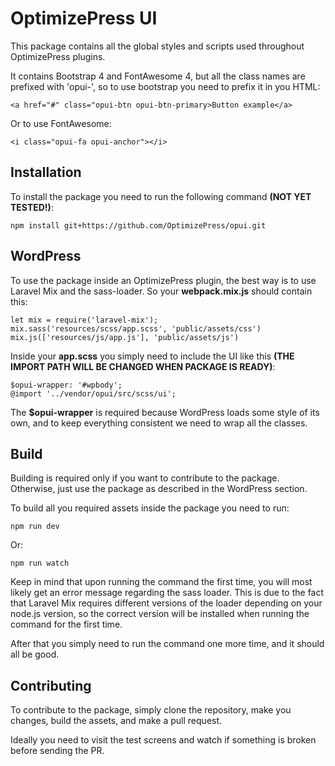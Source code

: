 # OptimizePress UI

This package contains all the global styles and scripts used throughout OptimizePress plugins.

It contains Bootstrap 4 and FontAwesome 4, but all the class names are prefixed with 'opui-', so to use bootstrap you need to prefix it in you HTML:

    <a href="#" class="opui-btn opui-btn-primary>Button example</a>

Or to use FontAwesome:

    <i class="opui-fa opui-anchor"></i>

## Installation

To install the package you need to run the following command **(NOT YET TESTED!)**:

    npm install git+https://github.com/OptimizePress/opui.git

## WordPress

To use the package inside an OptimizePress plugin, the best way is to use Laravel Mix and the sass-loader. So your **webpack.mix.js** should contain this:

    let mix = require('laravel-mix');
    mix.sass('resources/scss/app.scss', 'public/assets/css')
    mix.js(['resources/js/app.js'], 'public/assets/js')

Inside your **app.scss** you simply need to include the UI like this **(THE IMPORT PATH WILL BE CHANGED WHEN PACKAGE IS READY)**:

    $opui-wrapper: '#wpbody';
    @import '../vendor/opui/src/scss/ui';

The **$opui-wrapper** is required because WordPress loads some style of its own, and to keep everything consistent we need to wrap all the classes.

## Build

Building is required only if you want to contribute to the package. Otherwise, just use the package as described in the WordPress section.

To build all you required assets inside the package you need to run:

    npm run dev

Or:

    npm run watch

Keep in mind that upon running the command the first time, you will most likely get an error message regarding the sass loader.
This is due to the fact that Laravel Mix requires different versions of the loader depending on your node.js version,
so the correct version will be installed when running the command for the first time.

After that you simply need to run the command one more time, and it should all be good.

## Contributing

To contribute to the package, simply clone the repository, make you changes, build the assets, and make a pull request.

Ideally you need to visit the test screens and watch if something is broken before sending the PR.

